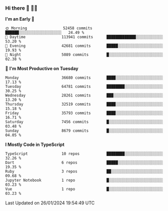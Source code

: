 ### Hi there 👋 🧑‍💻



<!--START_SECTION:waka-->
**I'm an Early 🐤** 

```text
🌞 Morning                52458 commits       ██████░░░░░░░░░░░░░░░░░░░   24.49 % 
🌆 Daytime                113941 commits      █████████████░░░░░░░░░░░░   53.20 % 
🌃 Evening                42681 commits       █████░░░░░░░░░░░░░░░░░░░░   19.93 % 
🌙 Night                  5089 commits        █░░░░░░░░░░░░░░░░░░░░░░░░   02.38 % 
```
📅 **I'm Most Productive on Tuesday** 

```text
Monday                   36680 commits       ████░░░░░░░░░░░░░░░░░░░░░   17.13 % 
Tuesday                  64781 commits       ████████░░░░░░░░░░░░░░░░░   30.25 % 
Wednesday                28261 commits       ███░░░░░░░░░░░░░░░░░░░░░░   13.20 % 
Thursday                 32519 commits       ████░░░░░░░░░░░░░░░░░░░░░   15.18 % 
Friday                   35793 commits       ████░░░░░░░░░░░░░░░░░░░░░   16.71 % 
Saturday                 7456 commits        █░░░░░░░░░░░░░░░░░░░░░░░░   03.48 % 
Sunday                   8679 commits        █░░░░░░░░░░░░░░░░░░░░░░░░   04.05 % 
```


**I Mostly Code in TypeScript** 

```text
TypeScript               10 repos            ████████░░░░░░░░░░░░░░░░░   32.26 % 
Dart                     6 repos             █████░░░░░░░░░░░░░░░░░░░░   19.35 % 
Ruby                     3 repos             ██░░░░░░░░░░░░░░░░░░░░░░░   09.68 % 
Jupyter Notebook         1 repo              █░░░░░░░░░░░░░░░░░░░░░░░░   03.23 % 
Vue                      1 repo              █░░░░░░░░░░░░░░░░░░░░░░░░   03.23 % 
```




 Last Updated on 26/01/2024 19:54:49 UTC
<!--END_SECTION:waka-->


